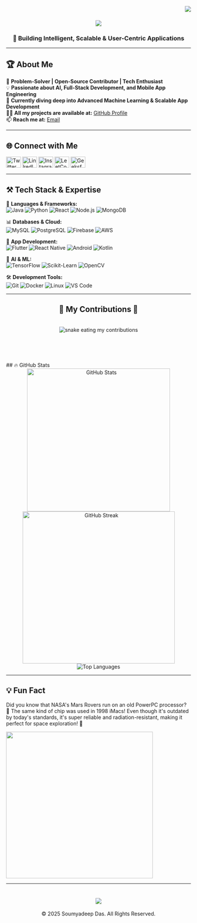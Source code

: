 <img align="right" src="https://visitor-badge.laobi.icu/badge?page_id=Soumyadeep73.Soumyadeep73" />

<h1 align="center">
    <img src="https://readme-typing-svg.herokuapp.com/?font=Righteous&size=35&center=true&vCenter=true&width=800&height=70&duration=4000&lines=Hello+There!+👋;+I'm+Soumyadeep+Das!;AI+%7C+Full-Stack+%7C+ML+%7C+App+Dev+%7C+Database+Enthusiast!+🚀;" />
</h1>

<h3 align="center">🚀 Building Intelligent, Scalable & User-Centric Applications</h3>

---

## 🏆 About Me
🎯 **Problem-Solver | Open-Source Contributor | Tech Enthusiast**  
💡 **Passionate about AI, Full-Stack Development, and Mobile App Engineering**  
📌 **Currently diving deep into Advanced Machine Learning & Scalable App Development**  
👨‍💻 **All my projects are available at:** [GitHub Profile](https://github.com/Soumyadeep73)  
📫 **Reach me at:** [Email](mailto:dsoumyadeep78@gmail.com)  

---

## 🌐 Connect with Me
<p align="left">
<a href="https://twitter.com/soumyadeep__das_18" target="_blank"><img src="https://raw.githubusercontent.com/rahuldkjain/github-profile-readme-generator/master/src/images/icons/Social/twitter.svg" alt="Twitter" height="30" width="40" /></a>
<a href="https://linkedin.com/in/soumyadeepdas1808" target="_blank"><img src="https://raw.githubusercontent.com/rahuldkjain/github-profile-readme-generator/master/src/images/icons/Social/linked-in-alt.svg" alt="LinkedIn" height="30" width="40" /></a>
<a href="https://instagram.com/soumyadeep__das_18" target="_blank"><img src="https://raw.githubusercontent.com/rahuldkjain/github-profile-readme-generator/master/src/images/icons/Social/instagram.svg" alt="Instagram" height="30" width="40" /></a>
<a href="https://www.leetcode.com/soumyadeepdas1808" target="_blank"><img src="https://raw.githubusercontent.com/rahuldkjain/github-profile-readme-generator/master/src/images/icons/Social/leet-code.svg" alt="LeetCode" height="30" width="40" /></a>
<a href="https://auth.geeksforgeeks.org/user/soumyadeep__das_18" target="_blank"><img src="https://raw.githubusercontent.com/rahuldkjain/github-profile-readme-generator/master/src/images/icons/Social/geeks-for-geeks.svg" alt="GeeksforGeeks" height="30" width="40" /></a>
</p>

---

## ⚒️ Tech Stack & Expertise
🚀 **Languages & Frameworks:**  
![Java](https://img.shields.io/badge/Java-ED8B00?style=for-the-badge&logo=java&logoColor=white)
![Python](https://img.shields.io/badge/Python-3776AB?style=for-the-badge&logo=python&logoColor=white)
![React](https://img.shields.io/badge/React-61DAFB?style=for-the-badge&logo=react&logoColor=black)
![Node.js](https://img.shields.io/badge/Node.js-339933?style=for-the-badge&logo=nodedotjs&logoColor=white)
![MongoDB](https://img.shields.io/badge/MongoDB-47A248?style=for-the-badge&logo=mongodb&logoColor=white)

📊 **Databases & Cloud:**  
![MySQL](https://img.shields.io/badge/MySQL-4479A1?style=for-the-badge&logo=mysql&logoColor=white)
![PostgreSQL](https://img.shields.io/badge/PostgreSQL-316192?style=for-the-badge&logo=postgresql&logoColor=white)
![Firebase](https://img.shields.io/badge/Firebase-FFCA28?style=for-the-badge&logo=firebase&logoColor=black)
![AWS](https://img.shields.io/badge/AWS-232F3E?style=for-the-badge&logo=amazon-aws&logoColor=white)

📱 **App Development:**  
![Flutter](https://img.shields.io/badge/Flutter-02569B?style=for-the-badge&logo=flutter&logoColor=white)
![React Native](https://img.shields.io/badge/React%20Native-20232A?style=for-the-badge&logo=react&logoColor=61DAFB)
![Android](https://img.shields.io/badge/Android-3DDC84?style=for-the-badge&logo=android&logoColor=white)
![Kotlin](https://img.shields.io/badge/Kotlin-0095D5?style=for-the-badge&logo=kotlin&logoColor=white)

🤖 **AI & ML:**  
![TensorFlow](https://img.shields.io/badge/TensorFlow-FF6F00?style=for-the-badge&logo=tensorflow&logoColor=white)
![Scikit-Learn](https://img.shields.io/badge/Scikit--Learn-F7931E?style=for-the-badge&logo=scikit-learn&logoColor=white)
![OpenCV](https://img.shields.io/badge/OpenCV-5C3EE8?style=for-the-badge&logo=opencv&logoColor=white)

🛠 **Development Tools:**  
![Git](https://img.shields.io/badge/Git-F05032?style=for-the-badge&logo=git&logoColor=white)
![Docker](https://img.shields.io/badge/Docker-2496ED?style=for-the-badge&logo=docker&logoColor=white)
![Linux](https://img.shields.io/badge/Linux-FCC624?style=for-the-badge&logo=linux&logoColor=black)
![VS Code](https://img.shields.io/badge/VS%20Code-007ACC?style=for-the-badge&logo=visual-studio-code&logoColor=white)

---
<div align="center">
  <h2>🐍 My Contributions 🐍</h2>
  <br>
  <img alt="snake eating my contributions" src="https://raw.githubusercontent.com/Soumyadeep73/Soumyadeep73/output/github-contribution-grid-snake.svg" />
  
  <br/><br/><br/>
</div>
## 🔥 GitHub Stats
<div align="center">
    <img width=390 src="https://github-readme-stats.vercel.app/api?username=Soumyadeep73&show_icons=true&theme=radical" alt="GitHub Stats" />
    <img width=415 src="https://github-readme-streak-stats.herokuapp.com/?user=Soumyadeep73&theme=radical" alt="GitHub Streak" />
    <br/>
    <img align="center" src="https://github-readme-stats.vercel.app/api/top-langs?username=Soumyadeep73&show_icons=true&locale=en&layout=compact&theme=radical" alt="Top Languages" />
</div>

---

## 💡 Fun Fact
Did you know that NASA's Mars Rovers run on an old PowerPC processor? 🚀
The same kind of chip was used in 1998 iMacs! Even though it's outdated by today's standards, it's super reliable and radiation-resistant, making it perfect for space exploration! 🌌

<img src="https://mars.nasa.gov/system/news_items/main_images/9657_PIA25334-Mastcam-Z-selfie-web.jpg" width="400"/>

---

<h1 align="center">
    <img src="https://readme-typing-svg.herokuapp.com/?font=Righteous&size=35&center=true&vCenter=true&width=800&height=70&duration=4000&lines=Thanks+for+Visiting!;Let's+Build+Something+Great+Together!+🚀;" />
</h1>

<p align="center">© 2025 Soumyadeep Das. All Rights Reserved.</p>
